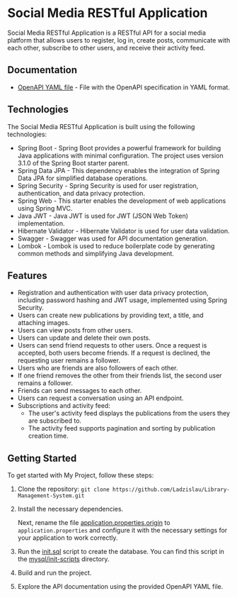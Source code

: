 # Social Media RESTful Application

Social Media RESTful Application is a RESTful API for a social media platform that allows users to register, log in, create posts, communicate with each other, subscribe to other users, and receive their activity feed.

## Documentation

- [OpenAPI YAML file](src/main/resources/openapi.yaml) - File with the OpenAPI specification in YAML format.

## Technologies

The Social Media RESTful Application is built using the following technologies:

- Spring Boot - Spring Boot provides a powerful framework for building Java applications with minimal configuration. The project uses version 3.1.0 of the Spring Boot starter parent.
- Spring Data JPA - This dependency enables the integration of Spring Data JPA for simplified database operations.
- Spring Security - Spring Security is used for user registration, authentication, and data privacy protection.
- Spring Web - This starter enables the development of web applications using Spring MVC.
- Java JWT - Java JWT is used for JWT (JSON Web Token) implementation.
- Hibernate Validator - Hibernate Validator is used for user data validation.
- Swagger - Swagger was used for API documentation generation.
- Lombok - Lombok is used to reduce boilerplate code by generating common methods and simplifying Java development.

## Features

- Registration and authentication with user data privacy protection, including password hashing and JWT usage, implemented using Spring Security.
- Users can create new publications by providing text, a title, and attaching images.
- Users can view posts from other users.
- Users can update and delete their own posts.
- Users can send friend requests to other users. Once a request is accepted, both users become friends. If a request is declined, the requesting user remains a follower.
- Users who are friends are also followers of each other.
- If one friend removes the other from their friends list, the second user remains a follower.
- Friends can send messages to each other.
- Users can request a conversation using an API endpoint.
- Subscriptions and activity feed:
  - The user's activity feed displays the publications from the users they are subscribed to.
  - The activity feed supports pagination and sorting by publication creation time.

## Getting Started

To get started with My Project, follow these steps:

1. Clone the repository: `git clone https://github.com/Ladzislau/Library-Management-System.git`
2. Install the necessary dependencies.

   Next, rename the file [application.properties.origin](src/main/resources/application.properties.origin) to `application.properties` and configure it with the necessary settings for your application to work correctly.

3. Run the [init.sql](mysql/init-scripts/init.sql) script to create the database. You can find this script in the [mysql/init-scripts](mysql/init-scripts) directory.

4. Build and run the project.
5. Explore the API documentation using the provided OpenAPI YAML file.

